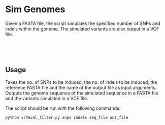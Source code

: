# Sim Genomes

Given a FASTA file, the script simulates the specified number of SNPs and indels within the genome. The simulated variants are also output in a VCF file. 
    
&nbsp;

&nbsp;


## Usage

Takes the no. of SNPs to be induced, the no. of indels to be induced, the reference FASTA file and the name of the output file as input arguments. Outputs the genome sequence of the simulated sequence in a FASTA file and the variants simulated in a VCF file.

The script should be run with the following commands:
```python
python vcfeval_filter.py snps indels seq_file out_file
```
